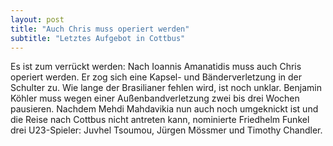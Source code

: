 ```yaml
---
layout: post
title: "Auch Chris muss operiert werden"
subtitle: "Letztes Aufgebot in Cottbus"
---
```


Es ist zum verrückt werden: Nach Ioannis Amanatidis muss auch Chris operiert werden. Er zog sich eine Kapsel- und Bänderverletzung in der Schulter zu. Wie lange der Brasilianer fehlen wird, ist noch unklar. Benjamin Köhler muss wegen einer Außenbandverletzung zwei bis drei Wochen pausieren. Nachdem Mehdi Mahdavikia nun auch noch umgeknickt ist und die Reise nach Cottbus nicht antreten kann, nominierte Friedhelm Funkel drei U23-Spieler: Juvhel Tsoumou, Jürgen Mössmer und Timothy Chandler.


